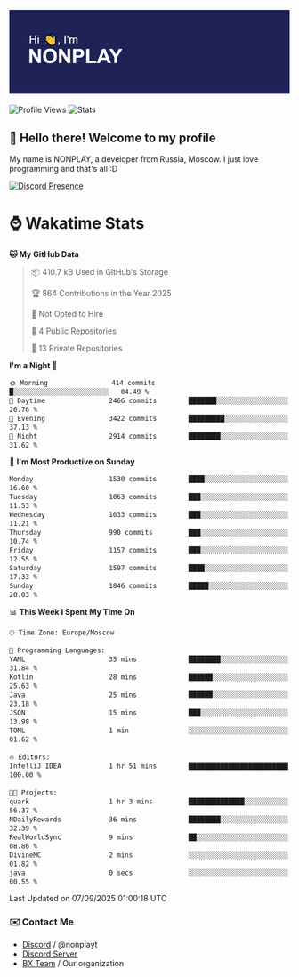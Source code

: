 ![Discord Presence](./header.png)
<br></br>
![Profile Views](https://komarev.com/ghpvc/?username=NONPLAYT&color=blue&style=for-the-badge)
![Stats](https://img.shields.io/badge/0%25-OPTIMIZED-orange?style=for-the-badge)


## :wave: Hello there! Welcome to my profile

My name is NONPLAY, a developer from Russia, Moscow. I just love programming and that's all :D

[![Discord Presence](https://lanyard.cnrad.dev/api/597087584090587177?showDisplayName=true)](https://discord.com/users/597087584090587177) 

# ⌚ Wakatime Stats

<!--START_SECTION:waka-->
**🐱 My GitHub Data** 

> 📦 410.7 kB Used in GitHub's Storage 
 > 
> 🏆 864 Contributions in the Year 2025
 > 
> 🚫 Not Opted to Hire
 > 
> 📜 4 Public Repositories 
 > 
> 🔑 13 Private Repositories 
 > 
**I'm a Night 🦉** 

```text
🌞 Morning                414 commits         █░░░░░░░░░░░░░░░░░░░░░░░░   04.49 % 
🌆 Daytime                2466 commits        ███████░░░░░░░░░░░░░░░░░░   26.76 % 
🌃 Evening                3422 commits        █████████░░░░░░░░░░░░░░░░   37.13 % 
🌙 Night                  2914 commits        ████████░░░░░░░░░░░░░░░░░   31.62 % 
```
📅 **I'm Most Productive on Sunday** 

```text
Monday                   1530 commits        ████░░░░░░░░░░░░░░░░░░░░░   16.60 % 
Tuesday                  1063 commits        ███░░░░░░░░░░░░░░░░░░░░░░   11.53 % 
Wednesday                1033 commits        ███░░░░░░░░░░░░░░░░░░░░░░   11.21 % 
Thursday                 990 commits         ███░░░░░░░░░░░░░░░░░░░░░░   10.74 % 
Friday                   1157 commits        ███░░░░░░░░░░░░░░░░░░░░░░   12.55 % 
Saturday                 1597 commits        ████░░░░░░░░░░░░░░░░░░░░░   17.33 % 
Sunday                   1846 commits        █████░░░░░░░░░░░░░░░░░░░░   20.03 % 
```


📊 **This Week I Spent My Time On** 

```text
🕑︎ Time Zone: Europe/Moscow

💬 Programming Languages: 
YAML                     35 mins             ████████░░░░░░░░░░░░░░░░░   31.84 % 
Kotlin                   28 mins             ██████░░░░░░░░░░░░░░░░░░░   25.63 % 
Java                     25 mins             ██████░░░░░░░░░░░░░░░░░░░   23.18 % 
JSON                     15 mins             ███░░░░░░░░░░░░░░░░░░░░░░   13.98 % 
TOML                     1 min               ░░░░░░░░░░░░░░░░░░░░░░░░░   01.62 % 

🔥 Editors: 
IntelliJ IDEA            1 hr 51 mins        █████████████████████████   100.00 % 

🐱‍💻 Projects: 
quark                    1 hr 3 mins         ██████████████░░░░░░░░░░░   56.37 % 
NDailyRewards            36 mins             ████████░░░░░░░░░░░░░░░░░   32.39 % 
RealWorldSync            9 mins              ██░░░░░░░░░░░░░░░░░░░░░░░   08.86 % 
DivineMC                 2 mins              ░░░░░░░░░░░░░░░░░░░░░░░░░   01.82 % 
java                     0 secs              ░░░░░░░░░░░░░░░░░░░░░░░░░   00.55 % 
```


 Last Updated on 07/09/2025 01:00:18 UTC
<!--END_SECTION:waka-->

### ✉️ Contact Me

- [Discord](https://discord.com/users/597087584090587177) / @nonplayt
- [Discord Server](https://discord.gg/qNyybSSPm5)
- [BX Team](https://github.com/BX-Team) / Our organization
